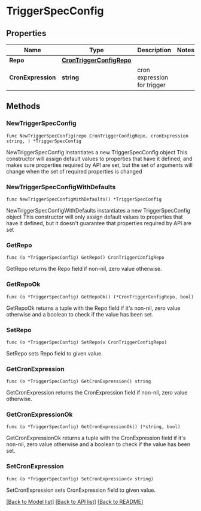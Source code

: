 # TriggerSpecConfig

## Properties

Name | Type | Description | Notes
------------ | ------------- | ------------- | -------------
**Repo** | [**CronTriggerConfigRepo**](CronTriggerConfigRepo.md) |  | 
**CronExpression** | **string** | cron expression for trigger | 

## Methods

### NewTriggerSpecConfig

`func NewTriggerSpecConfig(repo CronTriggerConfigRepo, cronExpression string, ) *TriggerSpecConfig`

NewTriggerSpecConfig instantiates a new TriggerSpecConfig object
This constructor will assign default values to properties that have it defined,
and makes sure properties required by API are set, but the set of arguments
will change when the set of required properties is changed

### NewTriggerSpecConfigWithDefaults

`func NewTriggerSpecConfigWithDefaults() *TriggerSpecConfig`

NewTriggerSpecConfigWithDefaults instantiates a new TriggerSpecConfig object
This constructor will only assign default values to properties that have it defined,
but it doesn't guarantee that properties required by API are set

### GetRepo

`func (o *TriggerSpecConfig) GetRepo() CronTriggerConfigRepo`

GetRepo returns the Repo field if non-nil, zero value otherwise.

### GetRepoOk

`func (o *TriggerSpecConfig) GetRepoOk() (*CronTriggerConfigRepo, bool)`

GetRepoOk returns a tuple with the Repo field if it's non-nil, zero value otherwise
and a boolean to check if the value has been set.

### SetRepo

`func (o *TriggerSpecConfig) SetRepo(v CronTriggerConfigRepo)`

SetRepo sets Repo field to given value.


### GetCronExpression

`func (o *TriggerSpecConfig) GetCronExpression() string`

GetCronExpression returns the CronExpression field if non-nil, zero value otherwise.

### GetCronExpressionOk

`func (o *TriggerSpecConfig) GetCronExpressionOk() (*string, bool)`

GetCronExpressionOk returns a tuple with the CronExpression field if it's non-nil, zero value otherwise
and a boolean to check if the value has been set.

### SetCronExpression

`func (o *TriggerSpecConfig) SetCronExpression(v string)`

SetCronExpression sets CronExpression field to given value.



[[Back to Model list]](../README.md#documentation-for-models) [[Back to API list]](../README.md#documentation-for-api-endpoints) [[Back to README]](../README.md)


